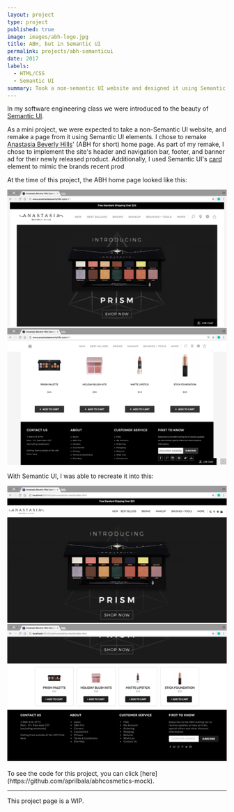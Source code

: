 ```yaml
---
layout: project
type: project
published: true
image: images/abh-logo.jpg
title: ABH, but in Semantic UI
permalink: projects/abh-semanticui
date: 2017
labels:
  - HTML/CSS
  - Semantic UI
summary: Took a non-semantic UI website and designed it using Semantic UI elements.
---
```

In my software engineering class we were introduced to the beauty of [Semantic UI](https://semantic-ui.com/). 

As a mini project, we were expected to take a non-Semantic UI website, and remake a page from it using Semantic UI elements. I chose to remake [Anastasia Beverly Hills](http://www.anastasiabeverlyhills.com/)' (ABH for short) home page. As part of my remake, I chose to implement the site's header and navigation bar, footer, and banner ad for their newly released product. Additionally, I used Semantic UI's [card](https://semantic-ui.com/views/card.html) element to mimic the brands recent prod


At the time of this project, the ABH home page looked like this:
<center>
<div class="ui images"><img src="../images/abh-1.png" width="600px"></div>
<div class="ui images"><img src="../images/abh-2.png" width="600px"></div>
</center>

With Semantic UI, I was able to recreate it into this:
<center>
<div class="ui images"><img src="../images/abh-mock1.png" width="600px"></div>
<div class="ui images"><img src="../images/abh-mock2.png" width="600px"></div>
</center>

<br>
To see the code for this project, you can click [here](https://github.com/aprilbala/abhcosmetics-mock).
<br>
<hr>
This project page is a WIP.

